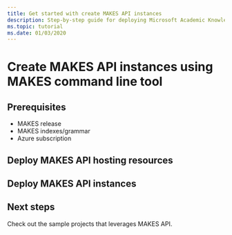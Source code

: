 ```yaml
---
title: Get started with create MAKES API instances
description: Step-by-step guide for deploying Microsoft Academic Knowledge Exploration Service(MAKES) APIs using MAKES management tool.
ms.topic: tutorial
ms.date: 01/03/2020
---
```


# Create MAKES API instances using MAKES command line tool

## Prerequisites

- MAKES release
- MAKES indexes/grammar
- Azure subscription

## Deploy MAKES API hosting resources

## Deploy MAKES API instances

## Next steps

Check out the sample projects that leverages MAKES API.
